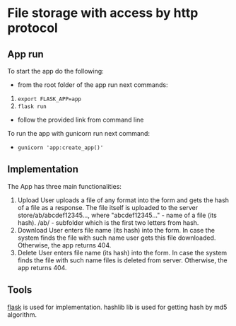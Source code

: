 # File storage with access by http protocol

## App run

To start the app do the following:
- from the root folder of the app run next commands:
 1. `export FLASK_APP=app`
 2. `flask run`
- follow the provided link from command line

To run the app with gunicorn run next command:
- `gunicorn 'app:create_app()'`

## Implementation

The App has three main functionalities:
1. Upload
  User uploads a file of any format into the form and gets the hash of a file as a response. The file itself is uploaded to the server store/ab/abcdef12345..., where "abcdef12345..." - name of a file (its hash). /ab/  - subfolder which is the first two letters from hash.
2. Download
  User enters file name (its hash) into the form. In case the system finds the file with such name user gets this file downloaded. Otherwise, the app returns 404.
3. Delete
  User enters file name (its hash) into the form. In case the system finds the file with such name files is deleted from server. Otherwise, the app returns 404.

## Tools

[flask](https://flask.palletsprojects.com/en/1.1.x/) is used for implementation.
hashlib lib is used for getting hash by md5 algorithm.
